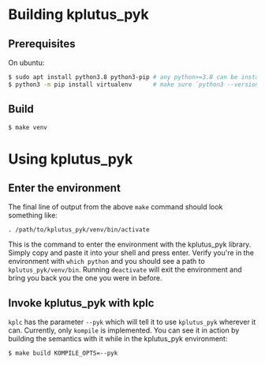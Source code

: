 # Building kplutus_pyk

## Prerequisites

On ubuntu:
```bash
$ sudo apt install python3.8 python3-pip # any python>=3.8 can be installed here
$ python3 -m pip install virtualenv      # make sure `python3 --version` is correct!
```

## Build

```bash
$ make venv
```

# Using kplutus_pyk

## Enter the environment

The final line of output from the above `make` command should look something like:

```
. /path/to/kplutus_pyk/venv/bin/activate
```

This is the command to enter the environment with the kplutus_pyk library. Simply copy and paste it
into your shell and press enter. Verify you're in the environment with `which python` and you should
see a path to `kplutus_pyk/venv/bin`. Running `deactivate` will exit the environment and bring you
back you the one you were in before.

## Invoke kplutus_pyk with kplc

`kplc` has the parameter `--pyk` which will tell it to use `kplutus_pyk` wherever it can.
Currently, only `kompile` is implemented. You can see it in action by building the semantics
with it while in the kplutus_pyk environment:

```bash
$ make build KOMPILE_OPTS=--pyk
```
